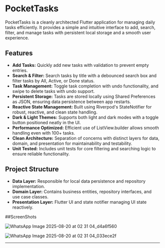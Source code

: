 # PocketTasks

PocketTasks is a cleanly architected Flutter application for managing daily tasks efficiently. It provides a simple and intuitive interface to add, search, filter, and manage tasks with persistent local storage and a smooth user experience.

## Features

- **Add Tasks:** Quickly add new tasks with validation to prevent empty entries.
- **Search & Filter:** Search tasks by title with a debounced search box and filter tasks by All, Active, or Done status.
- **Task Management:** Toggle task completion with undo functionality, and swipe to delete tasks with undo support.
- **Persistent Storage:** Tasks are stored locally using Shared Preferences as JSON, ensuring data persistence between app restarts.
- **Reactive State Management:** Built using Riverpod's StateNotifier for robust, reactive, and clean state handling.
- **Dark & Light Themes:** Supports both light and dark modes with a toggle button positioned neatly in the UI.
- **Performance Optimized:** Efficient use of ListView.builder allows smooth handling even with 100+ tasks.
- **Clean Architecture:** Separation of concerns with distinct layers for data, domain, and presentation for maintainability and testability.
- **Unit Tested:** Includes unit tests for core filtering and searching logic to ensure reliable functionality.

## Project Structure

- **Data Layer:** Responsible for local data persistence and repository implementation.
- **Domain Layer:** Contains business entities, repository interfaces, and use case classes.
- **Presentation Layer:** Flutter UI and state notifier managing UI state reactively.

##ScreenShots

![WhatsApp Image 2025-08-20 at 02 31 04_d4a6f560](https://github.com/user-attachments/assets/0fb52df4-c5c8-4a5a-a6ea-259ac2b98950)

![WhatsApp Image 2025-08-20 at 02 31 04_033ece2f](https://github.com/user-attachments/assets/493ad1fa-d587-44d2-a093-748be14e4473)



***
